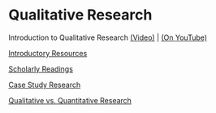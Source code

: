 
# Qualitative Research


Introduction to Qualitative Research [(Video)](https://www.udacity.com/course/viewer#%21/c-ud915/l-4864598848/m-4856299717) | [(On YouTube)](https://www.youtube.com/watch?v=spIpkKYOtnA)

[Introductory Resources](https://www.udacity.com/wiki/Educational_Technology/Qualitative_Research/Introductory_Resources)

[Scholarly Readings](https://www.udacity.com/wiki/Educational_Technology/Qualitative_Research/Scholarly_Readings)

[Case Study Research](https://www.udacity.com/wiki/Educational_Technology/Qualitative_Research/Case_Study_Research)

[Qualitative vs. Quantitative Research](https://www.udacity.com/wiki/Educational_Technology/Qualitative_Research/Qualitative_vs_Quantitative_Research)
